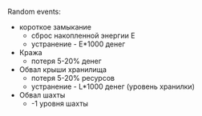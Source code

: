 Random events:* короткое замыкание  * сброс накопленной энергии E  * устранение - Е*1000 денег* Кража  * потеря 5-20% денег* Обвал крыши хранилища  * потеря 5-20% ресурсов  * устранение - L*1000 денег (уровень хранилки)* Обвал шахты  * -1 уровня шахты